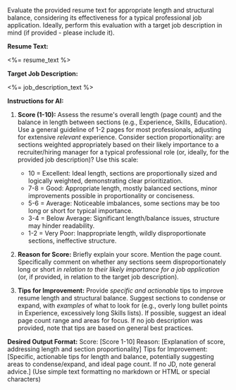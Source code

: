 Evaluate the provided resume text for appropriate length and structural balance, considering its effectiveness for a typical professional job application. Ideally, perform this evaluation with a target job description in mind (if provided - please include it).

**Resume Text:**

<%= resume_text %>

**Target Job Description:**

<%= job_description_text %>

**Instructions for AI:**

1. **Score (1-10):** Assess the resume's overall length (page count) and the balance in length between sections (e.g., Experience, Skills, Education). Use a general guideline of 1-2 pages for most professionals, adjusting for extensive _relevant_ experience. Consider section proportionality: are sections weighted appropriately based on their likely importance to a recruiter/hiring manager for a typical professional role (or, ideally, for the provided job description)? Use this scale:

   - 10 = Excellent: Ideal length, sections are proportionally sized and logically weighted, demonstrating clear prioritization.
   - 7-8 = Good: Appropriate length, mostly balanced sections, minor improvements possible in proportionality or conciseness.
   - 5-6 = Average: Noticeable imbalances, some sections may be too long or short for typical importance.
   - 3-4 = Below Average: Significant length/balance issues, structure may hinder readability.
   - 1-2 = Very Poor: Inappropriate length, wildly disproportionate sections, ineffective structure.

2. **Reason for Score:** Briefly explain your score. Mention the page count. Specifically comment on whether any sections seem disproportionately long or short _in relation to their likely importance for a job application_ (or, if provided, in relation to the target job description).

3. **Tips for Improvement:** Provide _specific and actionable_ tips to improve resume length and structural balance. Suggest sections to condense or expand, with _examples_ of what to look for (e.g., overly long bullet points in Experience, excessively long Skills lists). If possible, suggest an ideal page count range and areas for focus. If no job description was provided, note that tips are based on general best practices.

**Desired Output Format:**
Score: [Score 1-10]
Reason: [Explanation of score, addressing length and section proportionality]
Tips for Improvement: [Specific, actionable tips for length and balance, potentially suggesting areas to condense/expand, and ideal page count. If no JD, note general advice.] (Use simple text formatting no markdown or HTML or special characters)
